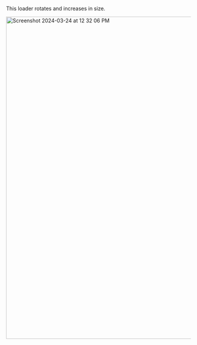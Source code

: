 This loader rotates and increases in size.

<img width="877" alt="Screenshot 2024-03-24 at 12 32 06 PM" src="https://github.com/rajeswari-namana/loading-spinner-animation_css/assets/29212658/522aee25-c674-4ef0-ab92-a0bf427cbd56">
